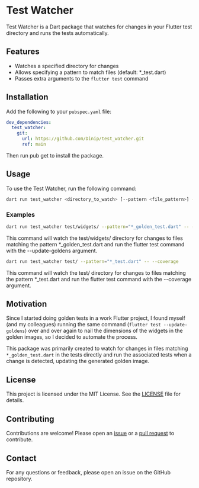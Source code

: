 # Test Watcher

Test Watcher is a Dart package that watches for changes in your Flutter test directory and runs the tests automatically.

## Features

- Watches a specified directory for changes
- Allows specifying a pattern to match files (default: \*_test.dart)
- Passes extra arguments to the `flutter test` command

## Installation

Add the following to your `pubspec.yaml` file:

```yaml
dev_dependencies:
  test_watcher:
    git:
      url: https://github.com/Dinip/test_watcher.git
      ref: main
```
Then run pub get to install the package.

## Usage
To use the Test Watcher, run the following command:
```bash
dart run test_watcher <directory_to_watch> [--pattern <file_pattern>] -- [extra_args...]
```

### Examples
```bash
dart run test_watcher test/widgets/ --pattern="*_golden_test.dart" -- --update-goldens
```
This command will watch the test/widgets/ directory for changes to files matching the pattern *_golden_test.dart and run the flutter test command with the --update-goldens argument.

```bash
dart run test_watcher test/ --pattern="*_test.dart" -- --coverage
```
This command will watch the test/ directory for changes to files matching the pattern *_test.dart and run the flutter test command with the --coverage argument.

## Motivation
Since I started doing golden tests in a work Flutter project, I found myself (and my colleagues) running the same command (`flutter test --update-goldens`) over and over again to nail the dimensions of the widgets in the golden images, so I decided to automate the process.

This package was primarily created to watch for changes in files matching `*_golden_test.dart` in the tests directly and run the associated tests when a change is detected, updating the generated golden image.

## License
This project is licensed under the MIT License. See the [LICENSE](LICENSE) file for details.

## Contributing
Contributions are welcome! Please open an [issue](https://github.com/Dinip/test_watcher/issues) or a [pull request](https://github.com/Dinip/test_watcher/pulls) to contribute.

## Contact
For any questions or feedback, please open an issue on the GitHub repository.